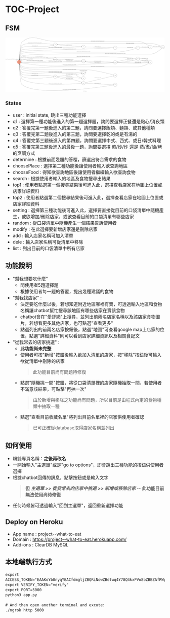 # TOC-Project
## FSM
  ![alt text](https://github.com/JCP1014/TOC-Project/blob/master/fsm.png)
### States
  * user : initial state, 跳出三種功能選擇
  * q1 : 選擇第一種功能後進入的第一題選擇題，詢問要選擇正餐還是點心/消夜類
  * q2 : 答覆完第一題後進入的第二題，詢問要選擇飯類、麵類、或其他種類
  * q3 : 答覆完第二題後進入的第三題，詢問要選擇乾的或是有湯的
  * q4 : 答覆完第三題後進入的第四題，詢問要選擇中式、西式、或日/韓式料理
  * q5 : 答覆完第三題後進入的最後一題，詢問要選擇 煎/炒/炸 還是 蒸/煮/滷/烤 的烹調方式
  * determine : 根據前面幾題的答覆，篩選出符合需求的食物
  * choosePlace : 選擇第二種功能後讓使用者輸入欲查詢地區
  * chooseFood : 得知欲查詢地區後讓使用者繼續輸入欲查詢食物
  * search : 根據使用者輸入的地區及食物搜尋出結果
  * top1 : 使用者點選第一個搜尋結果後可進入此，選擇查看店家在地圖上位置或店家詳細資料
  * top2 : 使用者點選第二個搜尋結果後可進入此，選擇查看店家在地圖上位置或店家詳細資料
  * setting : 選擇第三種功能後可進入此，選擇要直接從目前的口袋清單中隨機產生，或欲增加/刪除店家，或欲查看目前的口袋清單有哪些店家
  * random : 從口袋清單中隨機產生一個結果告訴使用者
  * modify : 在此選擇要新增店家還是刪除店家
  * add : 輸入店家名稱可加入清單
  * dele : 輸入店家名稱可從清單中移除
  * list : 列出目前的口袋清單中所有店家
  
## 功能說明
* "幫我想要吃什麼"
  * 問使用者5題選擇題
  * 根據使用者每一題的答覆，提出幾種建議的食物
* "幫我找店家" : 
  * 決定要吃什麼以後，若想知道附近地區哪裡有賣，可透過輸入地區和食物名稱讓chatbot幫忙搜尋該地區有哪些店家在賣該食物
  * chatbot會在"愛評網"上搜尋，並列出前兩名店家名稱以及該店家食物圖片，若想看更多其他店家，也可點選"查看更多"
  * 點選列出的前兩名店家按鈕後，點選"地圖"可查看google map上店家的位置，點選"詳細資料"則可以看到店家詳細資訊以及相關食記文
* "從我常去的店家挑選" : 
  * **此功能尚未完整**
  * 使用者可按"新增"按鈕後輸入欲加入清單的店家，按"移除"按鈕後可輸入欲從清單中刪除的店家
    > 此功能目前尚有問題待修復
  * 點選"隨機挑一間"按鈕，將從口袋清單裡的店家隨機抽取一間，若使用者不滿意該結果，可點擊"再抽一次"
    > 由於新增與移除之功能尚有問題，所以目前是由程式內定的食物種類中抽取一種
  * 點選"查看目前收藏名單"將列出目前名單裡的店家供使用者確認
    > 已可正確從database取得店家名稱並列出
## 如何使用
* 粉絲專頁名稱：**之後再改名**
* 一開始輸入"主選單"或是"go to options"，即會跳出三種功能的按鈕供使用者選擇
* 根據chatbot回傳的訊息，點擊按鈕或是輸入文字
    > **但  *主選單 >> 從我常去的店家中挑選 >> 新增或移除店家* -- 此功能目前無法使用尚待修復**
* 任何時候皆可透過輸入"回到主選單"，返回重新選擇功能

## Deploy on Heroku
* App name : project--what-to-eat
* Domain : https://project--what-to-eat.herokuapp.com/
* Add-ons : ClearDB MySQL
## 本地端執行方式
    export ACCESS_TOKEN="EAAKoYb0nyqYBACfdmgljZBQRiNowZBdtwq4Y78Q4kxPVo8bZBBZAfRWpbPMw1TFoZCZCFdy4lKixMXBwJ9V3WuPWcCT9TnbkYpOsNIx4ZAxeJ1EaPKxyVm2JPlb03udD32xlgOHs9qufDQk4wWKTXZBTQU38QsyOO89nygiM9tDElwZDZD"
    export VERIFY_TOKEN="verify"
    export PORT=5000
    python3 app.py
    
    # And then open another terminal and excute:
    ./ngrok http 5000
